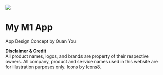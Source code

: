 ![](http://i.imgur.com/jlq2N7Q.png)

# My M1 App
App Design Concept by Quan You

**Disclaimer & Credit**  
All product names, logos, and brands are property of their respective owners. All company, product and service names used in this website are for illustration purposes only. Icons by [Icons8](https://icons8.com/).
